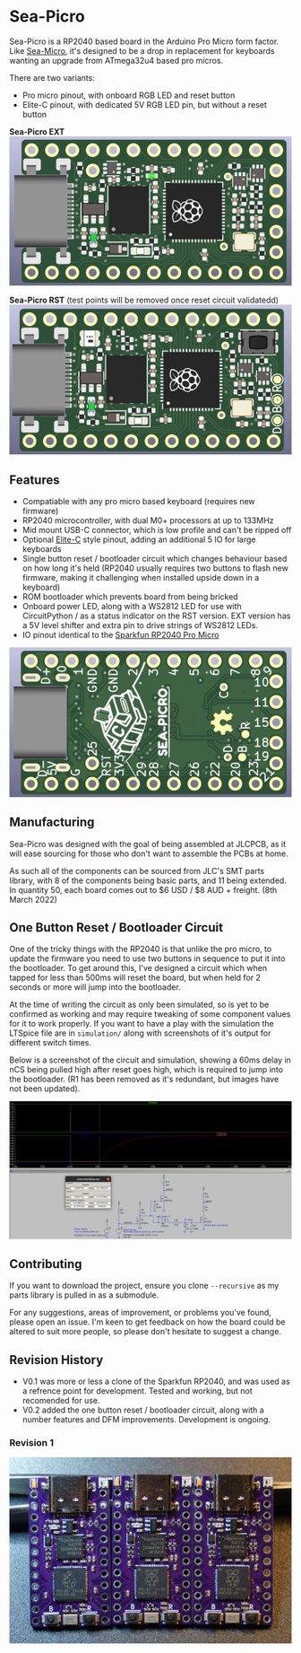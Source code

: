 # Sea-Picro

Sea-Picro is a RP2040 based board in the Arduino Pro Micro form factor. Like [Sea-Micro](https://github.com/joshajohnson/sea-micro#sea-micro), it's designed to be a drop in replacement for keyboards wanting an upgrade from ATmega32u4 based pro micros.

There are two variants:
- Pro micro pinout, with onboard RGB LED and reset button
- Elite-C pinout, with dedicated 5V RGB LED pin, but without a reset button

**Sea-Picro EXT**
![top of pcb render](documentation/sea-picro-ext-top.png)

**Sea-Picro RST** (test points will be removed once reset circuit validatedd)
![top of pcb render](documentation/sea-picro-rst-top.png)

## Features
- Compatiable with any pro micro based keyboard (requires new firmware)
- RP2040 microcontroller, with dual M0+ processors at up to 133MHz
- Mid mount USB-C connector, which is low profile and can't be ripped off
- Optional [Elite-C](https://deskthority.net/wiki/Elite-C) style pinout, adding an additional 5 IO for large keyboards
- Single button reset / bootloader circuit which changes behaviour based on how long it's held (RP2040 usually requires two buttons to flash new firmware, making it challenging when installed upside down in a keyboard)
- ROM bootloader which prevents board from being bricked
- Onboard power LED, along with a WS2812 LED for use with CircuitPython / as a status indicator on the RST version. EXT version has a 5V level shifter and extra pin to drive strings of WS2812 LEDs.
- IO pinout identical to the [Sparkfun RP2040 Pro Micro](https://www.sparkfun.com/products/18288)

![bottom of pcb render](documentation/sea-picro-ext-bot.png)

## Manufacturing
Sea-Picro was designed with the goal of being assembled at JLCPCB, as it will ease sourcing for those who don't want to assemble the PCBs at home.

As such all of the components can be sourced from JLC's SMT parts library, with 8 of the components being basic parts, and 11 being extended. In quantity 50, each board comes out to $6 USD / $8 AUD + freight. (8th March 2022)

## One Button Reset / Bootloader Circuit

One of the tricky things with the RP2040 is that unlike the pro micro, to update the firmware you need to use two buttons in sequence to put it into the bootloader. To get around this, I've designed a circuit which when tapped for less than 500ms will reset the board, but when held for 2 seconds or more will jump into the bootloader. 

At the time of writing the circuit as only been simulated, so is yet to be confirmed as working and may require tweaking of some component values for it to work properly. If you want to have a play with the simulation the LTSpice file are in `simulation/` along with screenshots of it's output for different switch times.

Below is a screenshot of the circuit and simulation, showing a 60ms delay in nCS being pulled high after reset goes high, which is required to jump into the bootloader. (R1 has been removed as it's redundant, but images have not been updated).

![ltspice simulation of delayed nCS circuit](simulation/hold-close-up.png)

## Contributing

If you want to download the project, ensure you clone `--recursive` as my parts library is pulled in as a submodule.

For any suggestions, areas of improvement, or problems you've found, please open an issue. I'm keen to get feedback on how the board could be altered to suit more people, so please don't hesitate to suggest a change.

## Revision History
- V0.1 was more or less a clone of the Sparkfun RP2040, and was used as a refrence point for development. Tested and working, but not recomended for use.
- V0.2 added the one button reset / bootloader circuit, along with a number features and DFM improvements. Development is ongoing.

### Revision 1 

![image of assembled v0.1 sea-picro](documentation/v01-sea-picro.JPG)
